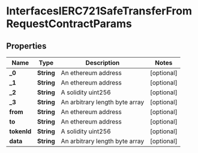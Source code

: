 

# InterfacesIERC721SafeTransferFromRequestContractParams

## Properties

Name | Type | Description | Notes
------------ | ------------- | ------------- | -------------
**_0** | **String** | An ethereum address |  [optional]
**_1** | **String** | An ethereum address |  [optional]
**_2** | **String** | A solidity uint256 |  [optional]
**_3** | **String** | An arbitrary length byte array |  [optional]
**from** | **String** | An ethereum address |  [optional]
**to** | **String** | An ethereum address |  [optional]
**tokenId** | **String** | A solidity uint256 |  [optional]
**data** | **String** | An arbitrary length byte array |  [optional]




